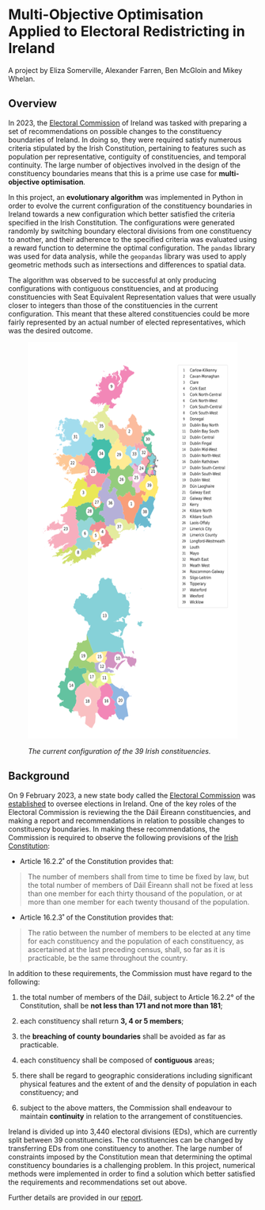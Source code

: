 # Multi-Objective Optimisation Applied to Electoral Redistricting in Ireland

A project by Eliza Somerville, Alexander Farren, Ben McGloin and Mikey Whelan.

## Overview

In 2023, the [Electoral Commission](https://www.electoralcommission.ie/constituency-reviews/) of Ireland was tasked with preparing a set of recommendations on possible changes to the constituency boundaries of Ireland. In doing so, they were required satisfy numerous criteria stipulated by the Irish Constitution, pertaining to features such as population per representative, contiguity of constituencies, and temporal continuity. The large number of objectives involved in the design of the constituency boundaries means that this is a prime use case for **multi-objective optimisation**.

In this project, an **evolutionary algorithm** was implemented in Python in order to evolve the current configuration of the constituency boundaries in Ireland towards a new configuration which better satisfied the criteria specified in the Irish Constitution. The configurations were generated randomly by switching boundary electoral divisions from one constituency to another, and their adherence to the specified criteria was evaluated using a reward function to determine the optimal configuration. The `pandas` library was used for data analysis, while the `geopandas` library was used to apply geometric methods such as intersections and differences to spatial data.

The algorithm was observed to be successful at only producing configurations with contiguous constituencies, and at producing constituencies with Seat Equivalent Representation values that were usually closer to integers than those of the constituencies in the current configuration. This meant that these altered constituencies could be more fairly represented by an actual number of elected representatives, which was the desired outcome.

<figure>
<p align="center">
  <img src="images/current_configuration_numbered.svg" style="width:800px;height:800px;"/>
</p>
<figcaption><em>The current configuration of the 39 Irish constituencies.</em></figcaption>
</figure>

## Background

On 9 February 2023, a new state body called the [Electoral Commission](https://www.electoralcommission.ie/constituency-reviews/) was [established](https://www.gov.ie/en/press-release/fd25a-an-coimisiun-toghchain-the-electoral-commission-is-formally-established-on-a-statutory-footing/) to oversee elections in Ireland. One of the key roles of the Electoral Commission is reviewing the the Dáil Éireann constituencies, and making a report and recommendations in relation to possible changes to constituency boundaries. In making these recommendations, the Commission is required to observe the following provisions of the [Irish Constitution](http://www.irishstatutebook.ie/en/constitution/index.html):

- Article 16.2.2˚ of the Constitution provides that:

>The number of members shall from time to time be fixed by law, but the total number of members of Dáil Éireann shall not be fixed at less than one member for each thirty thousand of the population, or at more than one member for each twenty thousand of the population.

- Article 16.2.3˚ of the Constitution provides that:

>The ratio between the number of members to be elected at any time for each constituency and the population of each constituency, as ascertained at the last preceding census, shall, so far as it is practicable, be the same throughout the country.

In addition to these requirements, the Commission must have regard to the following:

1. the total number of members of the Dáil, subject to Article 16.2.2° of the Constitution, shall be **not less than 171 and not more than 181**;

2. each constituency shall return **3, 4 or 5 members**;

3. the **breaching of county boundaries** shall be avoided as far as practicable.  

4. each constituency shall be composed of **contiguous** areas;

5. there shall be regard to geographic considerations including significant physical features and the extent of and the density of population in each constituency; and

6. subject to the above matters, the Commission shall endeavour to maintain **continuity** in relation to the arrangement of constituencies.

Ireland is divided up into 3,440 electoral divisions (EDs), which are currently split between 39 constituencies. The constituencies can be changed by transferring EDs from one constituency to another. The large number of constraints imposed by the Constitution mean that determining the optimal constituency boundaries is a challenging problem. In this project, numerical methods were implemented in order to find a solution which better satisfied the requirements and recommendations set out above.

Further details are provided in our <a href="https://elizasomerville.github.io/Redistricting_Ireland_Report.pdf">report</a>.
